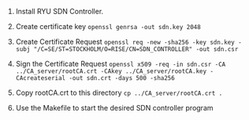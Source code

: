 1. Install RYU SDN Controller.

2. Create certificate key `openssl genrsa -out sdn.key 2048`

3. Create Certificate Request `openssl req -new -sha256 -key sdn.key -subj "/C=SE/ST=STOCKHOLM/O=RISE/CN=SDN_CONTROLLER" -out sdn.csr`

3. Sign the Certificate Request `openssl x509 -req -in sdn.csr -CA ../CA_server/rootCA.crt -CAkey ../CA_server/rootCA.key -CAcreateserial -out sdn.crt -days 500 -sha256`

4. Copy rootCA.crt to this directory `cp ../CA_server/rootCA.crt .`

5. Use the Makefile to start the desired SDN controller program
